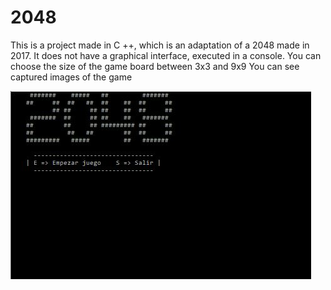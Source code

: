 # 2048
This is a project made in C ++, which is an adaptation of a 2048 made in 2017. It does not have a graphical interface, executed in a console.
You can choose the size of the game board between 3x3 and 9x9
You can see captured images of the game

![Start 2048](Images/2048(Start).JPG)
